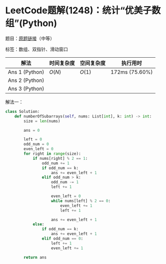 # LeetCode题解(1248)：统计“优美子数组”(Python)

题目：[原题链接](https://leetcode-cn.com/problems/count-number-of-nice-subarrays/)（中等）

标签：数组、双指针、滑动窗口

| 解法           | 时间复杂度 | 空间复杂度 | 执行用时       |
| -------------- | ---------- | ---------- | -------------- |
| Ans 1 (Python) | $O(N)$     | $O(1)$     | 172ms (75.60%) |
| Ans 2 (Python) |            |            |                |
| Ans 3 (Python) |            |            |                |

解法一：

```python
class Solution:
    def numberOfSubarrays(self, nums: List[int], k: int) -> int:
        size = len(nums)

        ans = 0

        left = 0
        odd_num = 0
        even_left = 0
        for right in range(size):
            if nums[right] % 2 == 1:
                odd_num += 1
                if odd_num == k:
                    ans += even_left + 1
                elif odd_num > k:
                    odd_num -= 1
                    left += 1

                    even_left = 0
                    while nums[left] % 2 == 0:
                        even_left += 1
                        left += 1

                    ans += even_left + 1
            else:
                if odd_num == k:
                    ans += even_left + 1
                elif odd_num == 0:
                    left += 1
                    even_left += 1

        return ans
```

